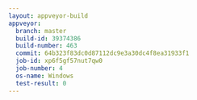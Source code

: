 ```yaml
---
layout: appveyor-build
appveyor:
  branch: master
  build-id: 39374386
  build-number: 463
  commit: 64b323f83dc0d87112dc9e3a30dc4f8ea31933f1
  job-id: xp6f5gf57nut7qw0
  job-number: 4
  os-name: Windows
  test-result: 0
---
```

